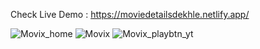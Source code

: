 
Check Live Demo :  https://moviedetailsdekhle.netlify.app/


![Movix_home](https://github.com/dhiren-25/Movix-React-Redux/assets/76694002/2c396e29-1099-425b-a025-9de90b2631fa)
![Movix](https://github.com/dhiren-25/Movix-React-Redux/assets/76694002/526cd2c3-9700-4cfc-a408-674635843b66)
![Movix_playbtn_yt](https://github.com/dhiren-25/Movix-React-Redux/assets/76694002/11500b0d-a0dc-4c44-8b97-193c3df92b11)
